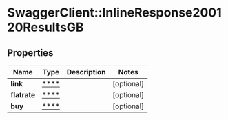 # SwaggerClient::InlineResponse200120ResultsGB

## Properties
Name | Type | Description | Notes
------------ | ------------- | ------------- | -------------
**link** | [****](.md) |  | [optional] 
**flatrate** | [****](.md) |  | [optional] 
**buy** | [****](.md) |  | [optional] 

